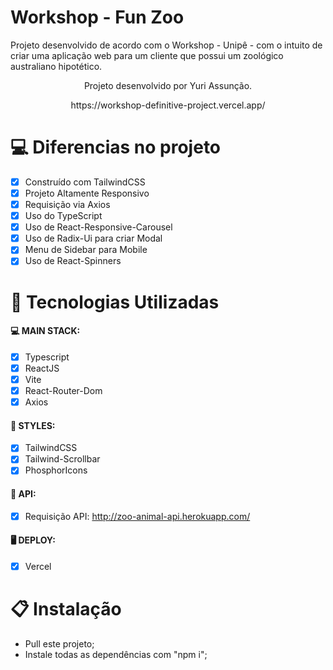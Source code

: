 # Workshop - Fun Zoo

Projeto desenvolvido de acordo com o Workshop - Unipê - com o intuito de criar uma aplicação web para um cliente que possui um zoológico australiano hipotético.

<p align="center">Projeto desenvolvido por Yuri Assunção.</p>
<p align="center">https://workshop-definitive-project.vercel.app/</p>

# 💻 Diferencias no projeto

- [x] Construído com TailwindCSS
- [x] Projeto Altamente Responsivo
- [x] Requisição via Axios
- [x] Uso do TypeScript
- [x] Uso de React-Responsive-Carousel
- [x] Uso de Radix-Ui para criar Modal
- [x] Menu de Sidebar para Mobile
- [x] Uso de React-Spinners

# 🚀 Tecnologias Utilizadas

#### 💻 MAIN STACK:
 - [x] Typescript
 - [x] ReactJS
 - [x] Vite
 - [x] React-Router-Dom
 - [x] Axios

#### 🎨 STYLES:
 - [x] TailwindCSS
 - [x] Tailwind-Scrollbar
 - [x] PhosphorIcons

#### 🧠 API:
 - [x] Requisição API: http://zoo-animal-api.herokuapp.com/

#### 🖥 DEPLOY:
 - [x] Vercel

# 📋 Instalação
- Pull este projeto;
- Instale todas as dependências com "npm i";

